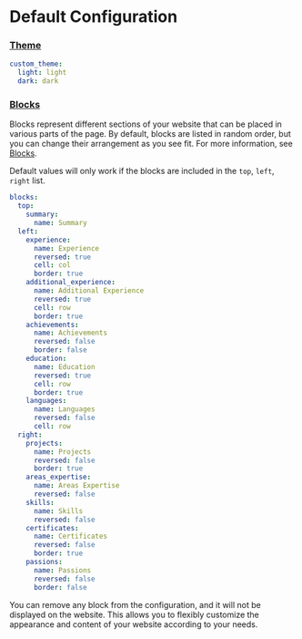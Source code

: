 # Default Configuration

### [Theme][theme]

```yml
custom_theme:
  light: light
  dark: dark
```

### [Blocks][blocks]

Blocks represent different sections of your website that can be placed in various parts of the page. By default, blocks are listed in random order, but you can change their arrangement as you see fit. For more information, see [Blocks][blocks].

Default values will only work if the blocks are included in the `top`, `left`, `right` list.

```yml
blocks:
  top:
    summary:
      name: Summary
  left:
    experience:
      name: Experience
      reversed: true
      cell: col
      border: true
    additional_experience:
      name: Additional Experience
      reversed: true
      cell: row
      border: true
    achievements:
      name: Achievements
      reversed: false
      border: false
    education:
      name: Education
      reversed: true
      cell: row
      border: true
    languages:
      name: Languages
      reversed: false
      cell: row
  right:
    projects:
      name: Projects
      reversed: false
      border: true
    areas_expertise:
      name: Areas Expertise
      reversed: false
    skills:
      name: Skills
      reversed: false
    certificates:
      name: Certificates
      reversed: false
      border: true
    passions:
      name: Passions
      reversed: false
      border: false
```

You can remove any block from the configuration, and it will not be displayed on the website. This allows you to flexibly customize the appearance and content of your website according to your needs.

[theme]: theme.md
[blocks]: blocks/introducation.md